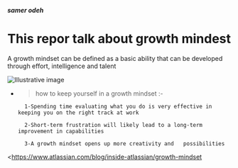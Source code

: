  ***samer odeh*** 
# This repor talk about growth mindest
 A growth mindset can be defined as a basic ability that can be developed through effort, intelligence and talent

![Illustrative image](https://3kllhk1ibq34qk6sp3bhtox1-wpengine.netdna-ssl.com/wp-content/uploads/NewGrowthMindset2.png) 

* >how to keep yourself in a growth mindset :- 
        
        1-Spending time evaluating what you do is very effective in keeping you on the right track at work
        
        2-Short-term frustration will likely lead to a long-term improvement in capabilities
        
        3-A growth mindset opens up more creativity and   possibilities 
 

<https://www.atlassian.com/blog/inside-atlassian/growth-mindset  
    